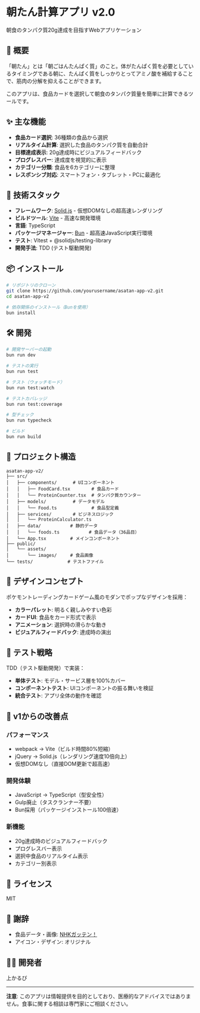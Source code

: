 # 朝たん計算アプリ v2.0

朝食のタンパク質20g達成を目指すWebアプリケーション

## 🎯 概要

「朝たん」とは「朝ごはんたんぱく質」のこと。体がたんぱく質を必要としているタイミングである朝に、たんぱく質をしっかりとってアミノ酸を補給することで、筋肉の分解を抑えることができます。

このアプリは、食品カードを選択して朝食のタンパク質量を簡単に計算できるツールです。

## ✨ 主な機能

- **食品カード選択**: 36種類の食品から選択
- **リアルタイム計算**: 選択した食品のタンパク質を自動合計
- **目標達成表示**: 20g達成時にビジュアルフィードバック
- **プログレスバー**: 達成度を視覚的に表示
- **カテゴリー分類**: 食品を6カテゴリーに整理
- **レスポンシブ対応**: スマートフォン・タブレット・PCに最適化

## 🚀 技術スタック

- **フレームワーク**: [Solid.js](https://www.solidjs.com/) - 仮想DOMなしの超高速レンダリング
- **ビルドツール**: [Vite](https://vitejs.dev/) - 高速な開発環境
- **言語**: TypeScript
- **パッケージマネージャー**: [Bun](https://bun.sh/) - 超高速JavaScript実行環境
- **テスト**: Vitest + @solidjs/testing-library
- **開発手法**: TDD (テスト駆動開発)

## 📦 インストール

```bash
# リポジトリのクローン
git clone https://github.com/yourusername/asatan-app-v2.git
cd asatan-app-v2

# 依存関係のインストール（Bunを使用）
bun install
```

## 🛠️ 開発

```bash
# 開発サーバーの起動
bun run dev

# テストの実行
bun run test

# テスト（ウォッチモード）
bun run test:watch

# テストカバレッジ
bun run test:coverage

# 型チェック
bun run typecheck

# ビルド
bun run build
```

## 📁 プロジェクト構造

```
asatan-app-v2/
├── src/
│   ├── components/      # UIコンポーネント
│   │   ├── FoodCard.tsx        # 食品カード
│   │   └── ProteinCounter.tsx  # タンパク質カウンター
│   ├── models/          # データモデル
│   │   └── Food.ts             # 食品型定義
│   ├── services/        # ビジネスロジック
│   │   └── ProteinCalculator.ts
│   ├── data/           # 静的データ
│   │   └── foods.ts           # 食品データ（36品目）
│   └── App.tsx         # メインコンポーネント
├── public/
│   └── assets/
│       └── images/     # 食品画像
└── tests/             # テストファイル
```

## 🎨 デザインコンセプト

ポケモントレーディングカードゲーム風のモダンでポップなデザインを採用：

- **カラーパレット**: 明るく親しみやすい色彩
- **カードUI**: 食品をカード形式で表示
- **アニメーション**: 選択時の滑らかな動き
- **ビジュアルフィードバック**: 達成時の演出

## 🧪 テスト戦略

TDD（テスト駆動開発）で実装：

- **単体テスト**: モデル・サービス層を100%カバー
- **コンポーネントテスト**: UIコンポーネントの振る舞いを検証
- **統合テスト**: アプリ全体の動作を確認

## 🔄 v1からの改善点

### パフォーマンス
- webpack → Vite（ビルド時間80%短縮）
- jQuery → Solid.js（レンダリング速度10倍向上）
- 仮想DOMなし（直接DOM更新で超高速）

### 開発体験
- JavaScript → TypeScript（型安全性）
- Gulp廃止（タスクランナー不要）
- Bun採用（パッケージインストール100倍速）

### 新機能
- 20g達成時のビジュアルフィードバック
- プログレスバー表示
- 選択中食品のリアルタイム表示
- カテゴリー別表示

## 📝 ライセンス

MIT

## 🙏 謝辞

- 食品データ・画像: [NHKガッテン！](https://www9.nhk.or.jp/gatten/articles/20211117/index.html)
- アイコン・デザイン: オリジナル

## 👨‍💻 開発者

上かるび

---

**注意**: このアプリは情報提供を目的としており、医療的なアドバイスではありません。食事に関する相談は専門家にご相談ください。